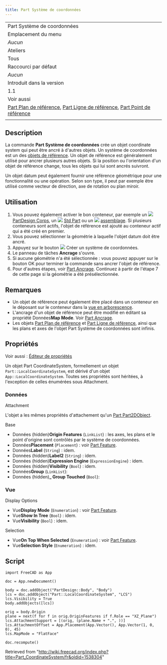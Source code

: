 ```yaml
---
title: Part Système de coordonnées
---
```

|  |
| --- |
| Part Système de coordonnées |
| Emplacement du menu |
| *Aucun* |
| Ateliers |
| Tous |
| Raccourci par défaut |
| *Aucun* |
| Introduit dans la version |
| 1.1 |
| Voir aussi |
| [Part Plan de référence](/Part_DatumPlane/fr "Part DatumPlane/fr"), [Part Ligne de référence](/Part_DatumLine/fr "Part DatumLine/fr"), [Part Point de référence](/Part_DatumPoint/fr "Part DatumPoint/fr") |
|  |

## Description

La commande **Part Système de coordonnées** crée un objet coordinate system qui peut être ancré à d'autres objets. Un système de coordonnées est un des [objets de référence](/Std_Base#Std_Base/fr#Part_Datums "Std Base"). Un objet de référence est généralement utilisé pour ancrer plusieurs autres objets. Si la position ou l'orientation d'un objet de référence change, tous les objets qui lui sont ancrés suivront.

Un objet datum peut également fournir une référence géométrique pour une fonctionnalité ou une opération. Selon son type, il peut par exemple être utilisé comme vecteur de direction, axe de rotation ou plan miroir.

## Utilisation

1. Vous pouvez également activer le bon conteneur, par exemple un ![](/images/PartDesign_Body.svg) [PartDesign Corps](/PartDesign_Body/fr "PartDesign Body/fr"), un ![](/images/Std_Part.svg) [Std Part](/Std_Part/fr "Std Part/fr") ou un ![](/images/Assembly_CreateAssembly.svg) [assemblage](/Assembly_CreateAssembly/fr "Assembly CreateAssembly/fr"). Si plusieurs conteneurs sont actifs, l'objet de référence est ajouté au conteneur actif qui a été créé en premier.
2. Vous pouvez sélectionner la géométrie à laquelle l'objet datum doit être ancré.
3. Appuyez sur le bouton ![](/images/Part_CoordinateSystem.svg) Créer un système de coordonnées.
4. Le panneau de tâches **Ancrage** s'ouvre.
5. Si aucune géométrie n'a été sélectionnée : vous pouvez appuyer sur le bouton OK pour terminer la commande sans ancrer l'objet de référence.
6. Pour d'autres étapes, voir [Part Ancrage](/Part_EditAttachment/fr#Utilisation "Part EditAttachment/fr"). Continuez à partir de l'étape 7 de cette page si la géométrie a été présélectionnée.

## Remarques

* Un objet de référence peut également être placé dans un conteneur en le déposant sur le conteneur dans la [vue en arborescence](/Tree_view/fr "Tree view/fr").
* L'ancrage d'un objet de référence peut être modifié en éditant sa propriété Données**Map Mode**. Voir [Part Ancrage](/Part_EditAttachment/fr#Utilisation "Part EditAttachment/fr").
* Les objets [Part Plan de référence](/Part_DatumPlane/fr "Part DatumPlane/fr") et [Part Ligne de référence](/Part_DatumLine/fr "Part DatumLine/fr"), ainsi que les plans et axes de l'objet Part Système de coordonnées sont infinis.

## Propriétés

Voir aussi : [Éditeur de propriétés](/Property_editor/fr "Property editor/fr")

Un objet Part CoordinateSystem, formellement un objet `Part::LocalCoordinateSystem`, est dérivé d'un objet `App::LocalCoordinateSystem`. Toutes ses propriétés sont héritées, à l'exception de celles énumérées sous Attachment.

### Données

Attachment

L'objet a les mêmes propriétés d'attachement qu'un [Part Part2DObject](/Part_Part2DObject/fr#Donn.C3.A9es "Part Part2DObject/fr").

Base

* Données (hidden)**Origin Features** (`LinkList`) : les axes, les plans et le point d'origine sont contrôlés par le système de coordonnées.
* Données**Placement** (`Placement`) : voir [Part Feature](/Part_Feature/fr#Données "Part Feature/fr").
* Données**Label** (`String`) : idem.
* Données (hidden)**Label2** (`String`) : idem.
* Données (hidden)**Expression Engine** (`ExpressionEngine`) : idem.
* Données (hidden)**Visibility** (`Bool`) : idem.
* Données**Group** (`LinkList`):
* Données (hidden)**\_ Group Touched** (`Bool`):

### Vue

Display Options

* Vue**Display Mode** (`Enumeration`) : voir [Part Feature](/Part_Feature/fr#Vue "Part Feature/fr").
* Vue**Show In Tree** (`Bool`) : idem.
* Vue**Visibility** (`Bool`) : idem.

Selection

* Vue**On Top When Selected** (`Enumeration`) : voir [Part Feature](/Part_Feature/fr#Vue "Part Feature/fr").
* Vue**Selection Style** (`Enumeration`) : idem.

## Script

```
import FreeCAD as App

doc = App.newDocument()

body = doc.addObject("PartDesign::Body", "Body")
lcs = doc.addObject("Part::LocalCoordinateSystem", "LCS")
lcs.Visibility = True
body.addObjects([lcs])

orig = body.Origin
plane = next(f for f in orig.OriginFeatures if f.Role == "XZ_Plane")
lcs.AttachmentSupport = [(orig, (plane.Name + ".", ))]
lcs.AttachmentOffset = App.Placement(App.Vector(), App.Vector(1, 0, 0), 45)
lcs.MapMode = "FlatFace"

doc.recompute()

```

Retrieved from "<http://wiki.freecad.org/index.php?title=Part_CoordinateSystem/fr&oldid=1538304>"